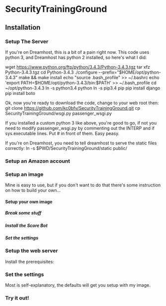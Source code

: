 # SecurityTrainingGround

## Installation

### Setup The Server
If you're on Dreamhost, this is a bit of a pain right now.  This code uses python 3, and Dreamhost has python 2 installed, so here's what I did:

wget https://www.python.org/ftp/python/3.4.3/Python-3.4.3.tgz
tar xfz Python-3.4.3.tgz
cd Python-3.4.3
./configure --prefix="$HOME/opt/python-3.4.3"
make && make install
echo "source .bash_profile" >> ~/.bashrc
echo 'export PATH=$HOME/opt/python-3.4.3/bin:$PATH' >> ~/.bash_profile
cd ~/opt/python-3.4.3
ln -s python3.4 python
ln -s pip3.4 pip
pip install django
pip install boto

Ok, now you're ready to download the code, change to your web root then:
git clone https://github.com/kc0bfv/SecurityTrainingGround.git
cp SecurityTrainingGround/wsgi.py passenger_wsgi.py

If you installed a custom python 3 like above, you're good to go, if not you need to modify passenger_wsgi.py by commenting out the INTERP and if sys.executable lines.  Put # in front of them.  Easy peasy.

If you're on Dreamhost, you need to tell dreamhost to serve the static files correctly:
ln -s $PWD/SecurityTrainingGround/static public/

### Setup an Amazon account

### Setup an image
Mine is easy to use, but if you don't want to do that there's some instruction on how to build your own...

#### Setup your own image

##### Break some stuff

##### Install the Score Bot

##### Set the settings

### Setup the web server
Install the prerequisites:

### Set the settings
Most is self-explanatory, the defaults will get you setup with my image.

### Try it out!
